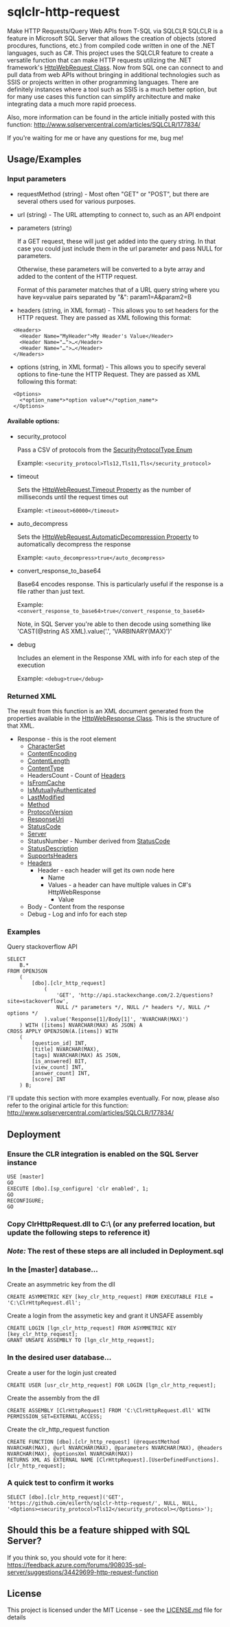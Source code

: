 # sqlclr-http-request

Make HTTP Requests/Query Web APIs from T-SQL via SQLCLR
SQLCLR is a feature in Microsoft SQL Server that allows the creation of objects (stored procdures, functions, etc.) from compiled code written in one of the .NET languages, such as C#. This project uses the SQLCLR feature to create a versatile function that can make HTTP requests utilizing the .NET framework's [HttpWebRequest Class](https://docs.microsoft.com/en-us/dotnet/api/system.net.httpwebrequest). Now from SQL one can connect to and pull data from web APIs without bringing in additional technologies such as SSIS or projects written in other programming languages. There are definitely instances where a tool such as SSIS is a much better option, but for many use cases this function can simplify architecture and make integrating data a much more rapid proecess.

Also, more information can be found in the article initially posted with this function:
http://www.sqlservercentral.com/articles/SQLCLR/177834/

If you're waiting for me or have any questions for me, bug me!

## Usage/Examples

### Input parameters

- requestMethod (string) - Most often "GET" or "POST", but there are several others used for various purposes.

- url (string) - The URL attempting to connect to, such as an API endpoint

- parameters (string)

  If a GET request, these will just get added into the query string. In that case you could just include them in the url parameter and pass NULL for parameters.
  
  Otherwise, these parameters will be converted to a byte array and added to the content of the HTTP request.
  
  Format of this parameter matches that of a URL query string where you have key=value pairs separated by "&":
        param1=A&param2=B

- headers (string, in XML format) - This allows you to set headers for the HTTP request. They are passed as XML following this format:
```
  <Headers>
    <Header Name="MyHeader">My Header's Value</Header>
    <Header Name="…">…</Header>
    <Header Name="…">…</Header>
  </Headers>
```

- options (string, in XML format) - This allows you to specify several options to fine-tune the HTTP Request. They are passed as XML following this format:
```
  <Options>
    <*option_name*>*option value*</*option_name*>
  </Options>
```

#### Available options:
- security_protocol

  Pass a CSV of protocols from the [SecurityProtocolType Enum](https://docs.microsoft.com/en-us/dotnet/api/system.net.securityprotocoltype)
      
  Example: `<security_protocol>Tls12,Tls11,Tls</security_protocol>`
        
- timeout

  Sets the [HttpWebRequest.Timeout Property](https://docs.microsoft.com/en-us/dotnet/api/system.net.httpwebrequest.timeout) as the number of milliseconds until the request times out
  
  Example: `<timeout>60000</timeout>`
  
- auto_decompress

  Sets the [HttpWebRequest.AutomaticDecompression Property](https://docs.microsoft.com/en-us/dotnet/api/system.net.httpwebrequest.automaticdecompression) to automatically decompress the response

  Example: `<auto_decompress>true</auto_decompress>`

- convert_response_to_base64

  Base64 encodes response. This is particularly useful if the response is a file rather than just text.

  Example: `<convert_response_to_base64>true</convert_response_to_base64>`
  
  Note, in SQL Server you're able to then decode using something like 'CAST(@string AS XML).value(\'.\', \'VARBINARY(MAX)\')'
  
- debug
  
  Includes an element in the Response XML with info for each step of the execution
  
  Example: `<debug>true</debug>`

### Returned XML

The result from this function is an XML document generated from the properties available in the [HttpWebResponse Class](https://docs.microsoft.com/en-us/dotnet/api/system.net.httpwebresponse). This is the structure of that XML.

- Response - this is the root element
  - [CharacterSet](https://docs.microsoft.com/en-us/dotnet/api/system.net.httpwebresponse.CharacterSet)
  - [ContentEncoding](https://docs.microsoft.com/en-us/dotnet/api/system.net.httpwebresponse.ContentEncoding)
  - [ContentLength](https://docs.microsoft.com/en-us/dotnet/api/system.net.httpwebresponse.ContentLength)
  - [ContentType](https://docs.microsoft.com/en-us/dotnet/api/system.net.httpwebresponse.ContentType)
  - HeadersCount - Count of [Headers](https://docs.microsoft.com/en-us/dotnet/api/system.net.httpwebresponse.Headers)
  - [IsFromCache](https://docs.microsoft.com/en-us/dotnet/api/system.net.webresponse.isfromcache)
  - [IsMutuallyAuthenticated](https://docs.microsoft.com/en-us/dotnet/api/system.net.httpwebresponse.IsMutuallyAuthenticated)
  - [LastModified](https://docs.microsoft.com/en-us/dotnet/api/system.net.httpwebresponse.LastModified)
  - [Method](https://docs.microsoft.com/en-us/dotnet/api/system.net.httpwebresponse.Method)
  - [ProtocolVersion](https://docs.microsoft.com/en-us/dotnet/api/system.net.httpwebresponse.ProtocolVersion)
  - [ResponseUri](https://docs.microsoft.com/en-us/dotnet/api/system.net.httpwebresponse.ResponseUri)
  - [StatusCode](https://docs.microsoft.com/en-us/dotnet/api/system.net.httpwebresponse.StatusCode)
  - [Server](https://docs.microsoft.com/en-us/dotnet/api/system.net.httpwebresponse.Server)
  - StatusNumber - Number derived from [StatusCode](https://docs.microsoft.com/en-us/dotnet/api/system.net.httpwebresponse.StatusCode)
  - [StatusDescription](https://docs.microsoft.com/en-us/dotnet/api/system.net.httpwebresponse.StatusDescription)
  - [SupportsHeaders](https://docs.microsoft.com/en-us/dotnet/api/system.net.httpwebresponse.SupportsHeaders)
  - [Headers](https://docs.microsoft.com/en-us/dotnet/api/system.net.httpwebresponse.Headers)
    * Header - each header will get its own node here
      - Name
      - Values - a header can have multiple values in C#'s HttpWebResponse
        - Value
  - Body - Content from the response
  - Debug - Log and info for each step

### Examples

Query stackoverflow API
```
SELECT 
    B.*
FROM OPENJSON
    (
        [dbo].[clr_http_request]
            (
                'GET', 'http://api.stackexchange.com/2.2/questions?site=stackoverflow', 
                NULL /* parameters */, NULL /* headers */, NULL /* options */
            ).value('Response[1]/Body[1]', 'NVARCHAR(MAX)')
    ) WITH ([items] NVARCHAR(MAX) AS JSON) A
CROSS APPLY OPENJSON(A.[items]) WITH 
    (
        [question_id] INT,
        [title] NVARCHAR(MAX),
        [tags] NVARCHAR(MAX) AS JSON,
        [is_answered] BIT,
        [view_count] INT,
        [answer_count] INT,
        [score] INT
    ) B;
```

I'll update this section with more examples eventually. For now, please also refer to the original article for this function: http://www.sqlservercentral.com/articles/SQLCLR/177834/

## Deployment

### Ensure the CLR integration is enabled on the SQL Server instance
```
USE [master]
GO
EXECUTE [dbo].[sp_configure] 'clr enabled', 1;
GO
RECONFIGURE;
GO
```

### Copy ClrHttpRequest.dll to C:\ (or any preferred location, but update the following steps to reference it)

### *Note:* The rest of these steps are all included in Deployment.sql

### In the [master] database...

Create an asymmetric key from the dll
```
CREATE ASYMMETRIC KEY [key_clr_http_request] FROM EXECUTABLE FILE = 'C:\ClrHttpRequest.dll';
```

Create a login from the assymetic key and grant it UNSAFE assembly
```
CREATE LOGIN [lgn_clr_http_request] FROM ASYMMETRIC KEY [key_clr_http_request];
GRANT UNSAFE ASSEMBLY TO [lgn_clr_http_request];
```

### In the desired user database...
Create a user for the login just created
```
CREATE USER [usr_clr_http_request] FOR LOGIN [lgn_clr_http_request];
```

Create the assembly from the dll
```
CREATE ASSEMBLY [ClrHttpRequest] FROM 'C:\ClrHttpRequest.dll' WITH PERMISSION_SET=EXTERNAL_ACCESS;
```

Create the clr_http_request function
```
CREATE FUNCTION [dbo].[clr_http_request] (@requestMethod NVARCHAR(MAX), @url NVARCHAR(MAX), @parameters NVARCHAR(MAX), @headers NVARCHAR(MAX), @optionsXml NVARCHAR(MAX))
RETURNS XML AS EXTERNAL NAME [ClrHttpRequest].[UserDefinedFunctions].[clr_http_request];
```

### A quick test to confirm it works
```
SELECT [dbo].[clr_http_request]('GET', 'https://github.com/eilerth/sqlclr-http-request/', NULL, NULL, '<Options><security_protocol>Tls12</security_protocol></Options>');
```

## Should this be a feature shipped with SQL Server?

If you think so, you should vote for it here: https://feedback.azure.com/forums/908035-sql-server/suggestions/34429699-http-request-function

## License

This project is licensed under the MIT License - see the [LICENSE.md](LICENSE.md) file for details
